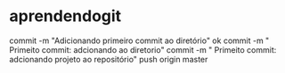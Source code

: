 # aprendendogit
commit -m "Adicionando primeiro commit ao diretório"
ok
commit -m " Primeito commit: adcionando ao diretorio"
commit -m " Primeito commit: adcionando projeto ao repositório"
push origin master

